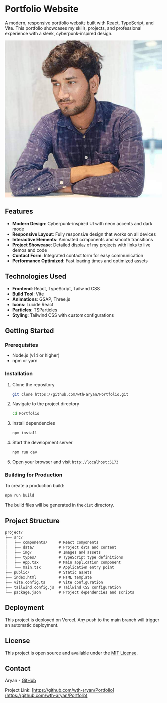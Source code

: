 # Portfolio Website

A modern, responsive portfolio website built with React, TypeScript, and Vite. This portfolio showcases my skills, projects, and professional experience with a sleek, cyberpunk-inspired design.

![Portfolio Preview](src/img/My-img.jpg)

## Features

- **Modern Design**: Cyberpunk-inspired UI with neon accents and dark mode
- **Responsive Layout**: Fully responsive design that works on all devices
- **Interactive Elements**: Animated components and smooth transitions
- **Project Showcase**: Detailed display of my projects with links to live demos and code
- **Contact Form**: Integrated contact form for easy communication
- **Performance Optimized**: Fast loading times and optimized assets

## Technologies Used

- **Frontend**: React, TypeScript, Tailwind CSS
- **Build Tool**: Vite
- **Animations**: GSAP, Three.js
- **Icons**: Lucide React
- **Particles**: TSParticles
- **Styling**: Tailwind CSS with custom configurations

## Getting Started

### Prerequisites

- Node.js (v14 or higher)
- npm or yarn

### Installation

1. Clone the repository
   ```bash
   git clone https://github.com/wth-aryan/Portfolio.git
   ```

2. Navigate to the project directory
   ```bash
   cd Portfolio
   ```

3. Install dependencies
   ```bash
   npm install
   ```

4. Start the development server
   ```bash
   npm run dev
   ```

5. Open your browser and visit `http://localhost:5173`

### Building for Production

To create a production build:

```bash
npm run build
```

The build files will be generated in the `dist` directory.

## Project Structure

```
project/
├── src/
│   ├── components/     # React components
│   ├── data/           # Project data and content
│   ├── img/            # Images and assets
│   ├── types/          # TypeScript type definitions
│   ├── App.tsx         # Main application component
│   └── main.tsx        # Application entry point
├── public/             # Static assets
├── index.html          # HTML template
├── vite.config.ts      # Vite configuration
├── tailwind.config.js  # Tailwind CSS configuration
└── package.json        # Project dependencies and scripts
```

## Deployment

This project is deployed on Vercel. Any push to the main branch will trigger an automatic deployment.

## License

This project is open source and available under the [MIT License](LICENSE).

## Contact

Aryan - [GitHub](https://github.com/wth-aryan)

Project Link: [https://github.com/wth-aryan/Portfolio](https://github.com/wth-aryan/Portfolio) 